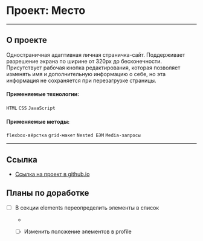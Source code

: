# Проект: Место

---
## О проекте

Одностраничная адаптивная личная страничка-сайт. Поддерживает разрешение экрана по ширине от 320px до бесконечности.
 Присутствует рабочая кнопка редактирования, которая позволяет изменять имя и дополнительную информацию о себе, но эта информация
  не сохраняется при перезагрузке страницы.

#### Применяемые технологии:
`HTML` `CSS` `JavaScript`

#### Применяемые методы:
`flexbox-вёрстка` `grid-макет` `Nested БЭМ` `Media-запросы`

---

## **Ссылка**

* [Ссылка на проект в github.io](https://azar-pav.github.io/mesto/)

## **Планы по доработке**
- [ ] В секции elements переопределить элементы в список <ul><li>
- [ ] Изменить положение элементов в profile

